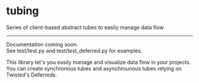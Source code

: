 # tubing
Series of client-based abstract tubes to easily manage data flow
<hr>
Documentation coming soon. <br>
See test/test.py and test/test_deferred.py for examples. <br>

This library let's you easily manage and visualize data flow in your projects. <br>
You can create synchronous tubes and asynchrounous tubes relying on Twisted's Deferreds.

